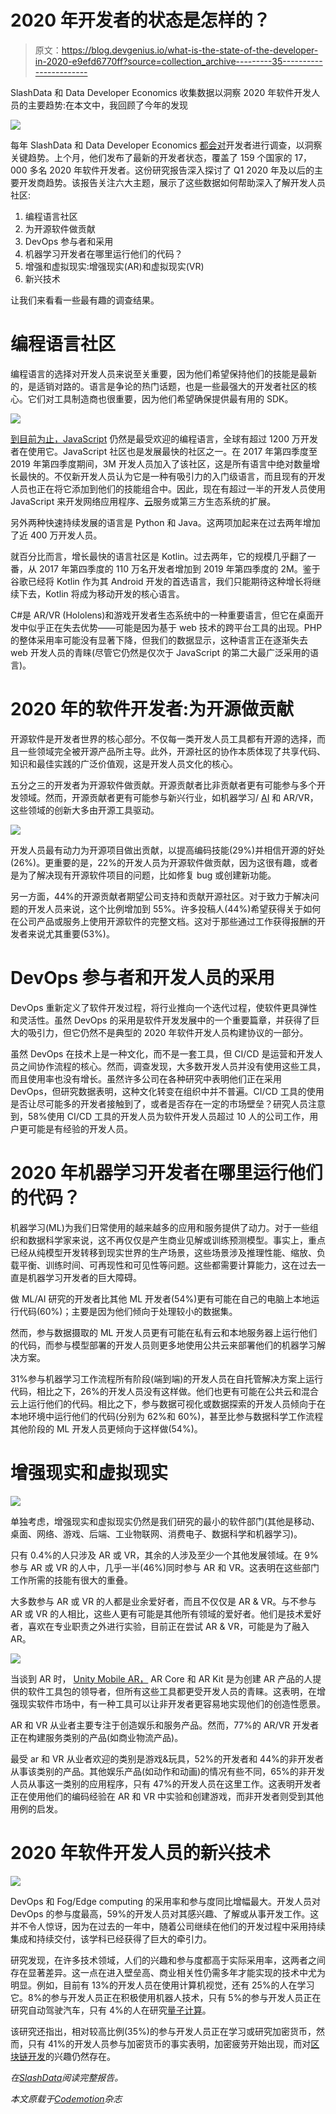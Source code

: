 # 2020 年开发者的状态是怎样的？

> 原文：<https://blog.devgenius.io/what-is-the-state-of-the-developer-in-2020-e9efd6770ff?source=collection_archive---------35----------------------->

SlashData 和 Data Developer Economics 收集数据以洞察 2020 年软件开发人员的主要趋势:在本文中，我回顾了今年的发现

![](img/f4785104ffbe62b99844dfd6762f738c.png)

每年 SlashData 和 Data Developer Economics [都会对](https://www.slashdata.co/free-resources/state-developer-nation-18th-edition?section=subscribe)开发者进行调查，以洞察关键趋势。上个月，他们发布了最新的开发者状态，覆盖了 159 个国家的 17，000 多名 2020 年软件开发者。这份研究报告深入探讨了 Q1 2020 年及以后的主要开发商趋势。该报告关注六大主题，展示了这些数据如何帮助深入了解开发人员社区:

1.  编程语言社区
2.  为开源软件做贡献
3.  DevOps 参与者和采用
4.  机器学习开发者在哪里运行他们的代码？
5.  增强和虚拟现实:增强现实(AR)和虚拟现实(VR)
6.  新兴技术

让我们来看看一些最有趣的调查结果。

# 编程语言社区

编程语言的选择对开发人员来说至关重要，因为他们希望保持他们的技能是最新的，是适销对路的。语言是争论的热门话题，也是一些最强大的开发者社区的核心。它们对工具制造商也很重要，因为他们希望确保提供最有用的 SDK。

![](img/e281548998b3cba724c1a0d1aedb874c.png)

[到目前为止，JavaScript](https://www.codemotion.com/magazine/tag/javascript/) 仍然是最受欢迎的编程语言，全球有超过 1200 万开发者在使用它。JavaScript 社区也是发展最快的社区之一。在 2017 年第四季度至 2019 年第四季度期间，3M 开发人员加入了该社区，这是所有语言中绝对数量增长最快的。不仅新开发人员认为它是一种有吸引力的入门级语言，而且现有的开发人员也正在将它添加到他们的技能组合中。因此，现在有超过一半的开发人员使用 JavaScript 来开发网络应用程序、[云](https://www.codemotion.com/magazine/dev-hub/cloud-manager/)服务或第三方生态系统的扩展。

另外两种快速持续发展的语言是 Python 和 Java。这两项加起来在过去两年增加了近 400 万开发人员。

就百分比而言，增长最快的语言社区是 Kotlin。过去两年，它的规模几乎翻了一番，从 2017 年第四季度的 110 万名开发者增加到 2019 年第四季度的 2M。鉴于谷歌已经将 Kotlin 作为其 Android 开发的首选语言，我们只能期待这种增长将继续下去，Kotlin 将成为移动开发的核心语言。

C#是 AR/VR (Hololens)和游戏开发者生态系统中的一种重要语言，但它在桌面开发中似乎正在失去优势——可能是因为基于 web 技术的跨平台工具的出现。PHP 的整体采用率可能没有显著下降，但我们的数据显示，这种语言正在逐渐失去 web 开发人员的青睐(尽管它仍然是仅次于 JavaScript 的第二大最广泛采用的语言)。

# 2020 年的软件开发者:为开源做贡献

开源软件是开发者世界的核心部分。不仅每一类开发人员工具都有开源的选择，而且一些领域完全被开源产品所主导。此外，开源社区的协作本质体现了共享代码、知识和最佳实践的广泛价值观，这是开发人员文化的核心。

五分之三的开发者为开源软件做贡献。开源贡献者比非贡献者更有可能参与多个开发领域。然而，开源贡献者更有可能参与新兴行业，如机器学习/ [AI](https://www.codemotion.com/magazine/tag/artificial-intelligence/) 和 AR/VR，这些领域的创新大多由开源工具驱动。

![](img/46da18e30d1b3d23380c338e0ca38bea.png)

开发人员最有动力为开源项目做出贡献，以提高编码技能(29%)并相信开源的好处(26%)。更重要的是，22%的开发人员为开源软件做贡献，因为这很有趣，或者是为了解决现有开源软件项目的问题，比如修复 bug 或创建新功能。

另一方面，44%的开源贡献者期望公司支持和贡献开源社区。对于致力于解决问题的开发人员来说，这个比例增加到 55%。许多投稿人(44%)希望获得关于如何在公司产品或服务上使用开源软件的完整文档。这对于那些通过工作获得报酬的开发者来说尤其重要(53%)。

# DevOps 参与者和开发人员的采用

DevOps 重新定义了软件开发过程，将行业推向一个迭代过程，使软件更具弹性和灵活性。虽然 DevOps 的采用是软件开发发展中的一个重要篇章，并获得了巨大的吸引力，但它仍然不是典型的 2020 年软件开发人员构建协议的一部分。

虽然 DevOps 在技术上是一种文化，而不是一套工具，但 CI/CD 是运营和开发人员之间协作流程的核心。然而，调查发现，大多数开发人员并没有使用这些工具，而且使用率也没有增长。虽然许多公司在各种研究中表明他们正在采用 DevOps，但研究数据表明，这种文化转变在组织中并不普遍。CI/CD 工具的使用是否让尽可能多的开发者接触到了，或者是否存在一定的市场壁垒？研究人员注意到，58%使用 CI/CD 工具的开发人员为软件开发人员超过 10 人的公司工作，用户更可能是有经验的开发人员。

# 2020 年机器学习开发者在哪里运行他们的代码？

机器学习(ML)为我们日常使用的越来越多的应用和服务提供了动力。对于一些组织和数据科学家来说，这不再仅仅是产生商业见解或训练预测模型。事实上，重点已经从纯模型开发转移到现实世界的生产场景，这些场景涉及推理性能、缩放、负载平衡、训练时间、可再现性和可见性等问题。这些都需要计算能力，这在过去一直是机器学习开发者的巨大障碍。

做 ML/AI 研究的开发者比其他 ML 开发者(54%)更有可能在自己的电脑上本地运行代码(60%)；主要是因为他们倾向于处理较小的数据集。

然而，参与数据摄取的 ML 开发人员更有可能在私有云和本地服务器上运行他们的代码，而参与模型部署的开发人员则更多地使用公共云来部署他们的机器学习解决方案。

31%参与机器学习工作流程所有阶段(端到端)的开发人员在自托管解决方案上运行代码，相比之下，26%的开发人员没有这样做。他们也更有可能在公共云和混合云上运行他们的代码。相比之下，参与数据可视化或数据探索的开发人员倾向于在本地环境中运行他们的代码(分别为 62%和 60%)，甚至比参与数据科学工作流程其他阶段的 ML 开发人员更倾向于这样做(54%)。

# 增强现实和虚拟现实

![](img/f96468715af91c7e48d1e7d9bac01b67.png)

单独考虑，增强现实和虚拟现实仍然是我们研究的最小的软件部门(其他是移动、桌面、网络、游戏、后端、工业物联网、消费电子、数据科学和机器学习)。

只有 0.4%的人只涉及 AR 或 VR，其余的人涉及至少一个其他发展领域。在 9%参与 AR 或 VR 的人中，几乎一半(46%)同时参与 AR 和 VR。这表明在这些部门工作所需的技能有很大的重叠。

大多数参与 AR 或 VR 的人都是业余爱好者，而且不仅仅是 AR & VR。与不参与 AR 或 VR 的人相比，这些人更有可能是其他所有领域的爱好者。他们是技术爱好者，喜欢在专业职责之外进行实验，目前正在尝试 AR & VR，可能是为了融入 AR。

![](img/30f68101a278ae475a5024ca8d6afdf0.png)

当谈到 AR 时， [Unity Mobile AR，](https://www.codemotion.com/magazine/dev-hub/gamedev/evolving-unity-the-data-oriented-tech-stack/) AR Core 和 AR Kit 是为创建 AR 产品的人提供的软件工具包的领导者，但所有这些工具都更受开发人员的青睐。这表明，在增强现实软件市场中，有一种工具可以让非开发者更容易地实现他们的创造性愿景。

AR 和 VR 从业者主要专注于创造娱乐和服务产品。然而，77%的 AR/VR 开发者正在构建服务类别的产品(如商业物流产品)。

最受 ar 和 VR 从业者欢迎的类别是游戏&玩具，52%的开发者和 44%的非开发者从事该类别的产品。其他娱乐产品(如动作和动画)的情况有些不同，65%的非开发人员从事这一类别的应用程序，只有 47%的开发人员在这里工作。这表明开发者正在使用他们的编码经验在 AR 和 VR 中实验和创建游戏，而非开发者则受到其他用例的启发。

# 2020 年软件开发人员的新兴技术

![](img/1bb6ad6952f7a0e17e34c57d82acbb26.png)

DevOps 和 Fog/Edge computing 的采用率和参与度同比增幅最大。开发人员对 DevOps 的参与度最高，59%的开发人员对其感兴趣、了解或从事开发工作。这并不令人惊讶，因为在过去的一年中，随着公司继续在他们的开发过程中采用持续集成和持续交付，该学科已经获得了巨大的牵引力。

研究发现，在许多技术领域，人们的兴趣和参与度都高于实际采用率，这两者之间存在显著差异。这一点在进入壁垒高、商业相关性仍需多年才能实现的技术中尤为明显。例如，目前有 13%的开发人员在使用计算机视觉，还有 25%的人在学习它。8%的参与开发人员正在积极使用机器人技术，只有 5%的参与开发人员正在研究自动驾驶汽车，只有 4%的人在研究[量子计算](https://www.codemotion.com/magazine/dev-hub/big-data-analyst/ibm-think-digital-2020-quantum-computing-is-a-game-changer-for-enterprise/)。

该研究还指出，相对较高比例(35%)的参与开发人员正在学习或研究加密货币，然而，只有 41%的开发人员参与加密货币的事实表明，加密疲劳开始出现，而对[区块链开发](https://www.codemotion.com/magazine/dev-hub/blockchain-dev/)的兴趣仍然存在。

*在*[*SlashData*](https://www.slashdata.co/free-resources/state-developer-nation-18th-edition?section=subscribe)*阅读完整报告。*

*本文原载于*[*Codemotion*](https://www.codemotion.com/magazine/dev-hub/backend-dev/what-is-the-state-of-the-developer-in-2020/)*杂志*